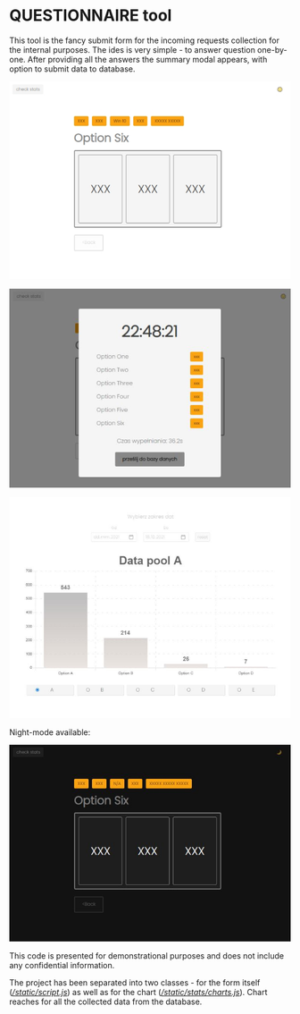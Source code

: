 # QUESTIONNAIRE tool

This tool is the fancy submit form for the incoming requests collection for the internal purposes.
The ides is very simple - to answer question one-by-one.
After providing all the answers the summary modal appears, with option to submit data to database.

![calendar](./questionnaire-day.jpg)

![calendar](./questionnaire-day-modal.jpg)

![calendar](./chart.jpg)

Night-mode available:

![calendar](./questionnaire-night.jpg)

This code is presented for demonstrational purposes and does not include any confidential information.

The project has been separated into two classes - for the form itself ([*/static/script.js*](https://github.com/lukmrv/questionnaire-tool/blob/master/static/script.js)) as well as for the chart ([*/static/stats/charts.js*](https://github.com/lukmrv/questionnaire-tool/blob/master/static/stats/charts.js)). Chart reaches for all the collected data from the database.
